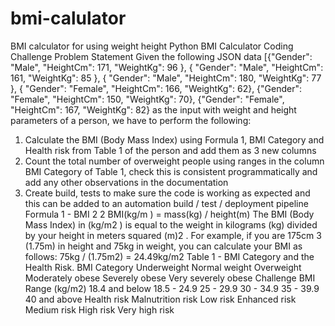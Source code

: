 # bmi-calulator
BMI calculator for using weight height
Python BMI Calculator Coding Challenge
Problem Statement
Given the following JSON data
[{"Gender": "Male", "HeightCm": 171, "WeightKg": 96 }, { "Gender": "Male", "HeightCm": 161, "WeightKg":
85 }, { "Gender": "Male", "HeightCm": 180, "WeightKg": 77 }, { "Gender": "Female", "HeightCm": 166,
"WeightKg": 62}, {"Gender": "Female", "HeightCm": 150, "WeightKg": 70}, {"Gender": "Female",
"HeightCm": 167, "WeightKg": 82} as the input with weight and height parameters of a person,
we have to perform the following:
1) Calculate the BMI (Body Mass Index) using Formula 1, BMI Category and Health
risk from Table 1 of the person and add them as 3 new columns
2) Count the total number of overweight people using ranges in the column BMI
Category of Table 1, check this is consistent programmatically and add any other
observations in the documentation
3) Create build, tests to make sure the code is working as expected and this can be
added to an automation build / test / deployment pipeline
Formula 1 - BMI
2 2 BMI(kg/m ) = mass(kg) / height(m)
The BMI (Body Mass Index) in (kg/m2 ) is equal to the weight in kilograms (kg) divided
by your height in meters squared (m)2 . For example, if you are 175cm
3
(1.75m) in height and 75kg in weight, you can calculate your BMI as follows: 75kg /
(1.75m2) = 24.49kg/m2
Table 1 - BMI Category and the Health Risk.
BMI Category
Underweight Normal weight Overweight Moderately obese Severely obese Very
severely obese
Challenge
BMI Range (kg/m2)
18.4 and below
18.5 - 24.9
25 - 29.9
30 - 34.9
35 - 39.9
40 and above
Health risk
Malnutrition risk Low risk Enhanced risk Medium risk High risk
Very high risk
